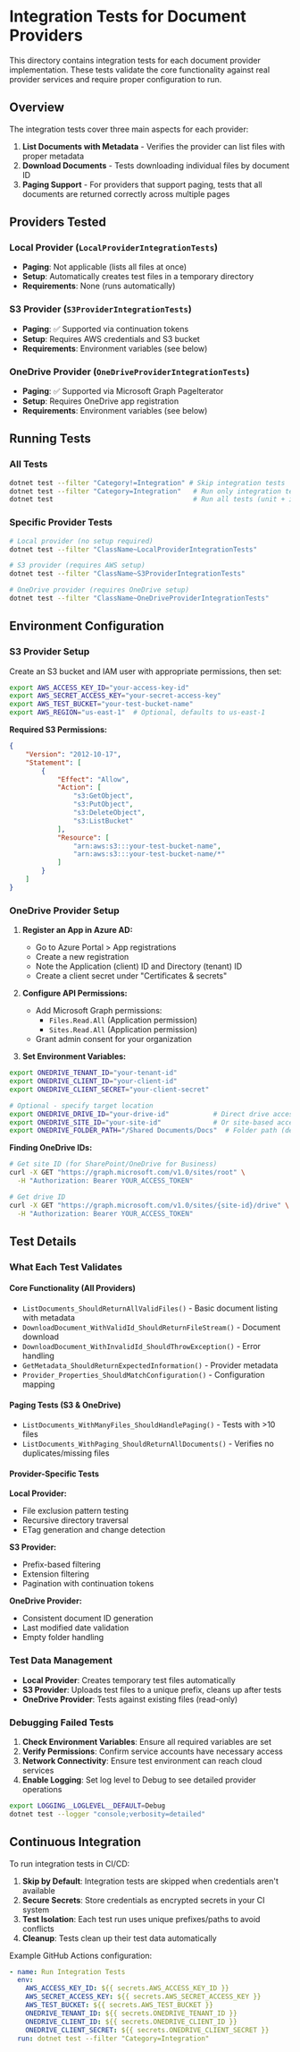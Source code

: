 # Integration Tests for Document Providers

This directory contains integration tests for each document provider implementation. These tests validate the core functionality against real provider services and require proper configuration to run.

## Overview

The integration tests cover three main aspects for each provider:

1. **List Documents with Metadata** - Verifies the provider can list files with proper metadata
2. **Download Documents** - Tests downloading individual files by document ID
3. **Paging Support** - For providers that support paging, tests that all documents are returned correctly across multiple pages

## Providers Tested

### Local Provider (`LocalProviderIntegrationTests`)
- **Paging**: Not applicable (lists all files at once)
- **Setup**: Automatically creates test files in a temporary directory
- **Requirements**: None (runs automatically)

### S3 Provider (`S3ProviderIntegrationTests`)
- **Paging**: ✅ Supported via continuation tokens
- **Setup**: Requires AWS credentials and S3 bucket
- **Requirements**: Environment variables (see below)

### OneDrive Provider (`OneDriveProviderIntegrationTests`) 
- **Paging**: ✅ Supported via Microsoft Graph PageIterator
- **Setup**: Requires OneDrive app registration
- **Requirements**: Environment variables (see below)

## Running Tests

### All Tests
```bash
dotnet test --filter "Category!=Integration" # Skip integration tests
dotnet test --filter "Category=Integration"   # Run only integration tests
dotnet test                                   # Run all tests (unit + integration)
```

### Specific Provider Tests
```bash
# Local provider (no setup required)
dotnet test --filter "ClassName~LocalProviderIntegrationTests"

# S3 provider (requires AWS setup)
dotnet test --filter "ClassName~S3ProviderIntegrationTests"

# OneDrive provider (requires OneDrive setup)  
dotnet test --filter "ClassName~OneDriveProviderIntegrationTests"
```

## Environment Configuration

### S3 Provider Setup

Create an S3 bucket and IAM user with appropriate permissions, then set:

```bash
export AWS_ACCESS_KEY_ID="your-access-key-id"
export AWS_SECRET_ACCESS_KEY="your-secret-access-key"  
export AWS_TEST_BUCKET="your-test-bucket-name"
export AWS_REGION="us-east-1"  # Optional, defaults to us-east-1
```

**Required S3 Permissions:**
```json
{
    "Version": "2012-10-17",
    "Statement": [
        {
            "Effect": "Allow",
            "Action": [
                "s3:GetObject",
                "s3:PutObject", 
                "s3:DeleteObject",
                "s3:ListBucket"
            ],
            "Resource": [
                "arn:aws:s3:::your-test-bucket-name",
                "arn:aws:s3:::your-test-bucket-name/*"
            ]
        }
    ]
}
```

### OneDrive Provider Setup

1. **Register an App in Azure AD:**
   - Go to Azure Portal > App registrations
   - Create a new registration
   - Note the Application (client) ID and Directory (tenant) ID
   - Create a client secret under "Certificates & secrets"

2. **Configure API Permissions:**
   - Add Microsoft Graph permissions:
     - `Files.Read.All` (Application permission)
     - `Sites.Read.All` (Application permission)  
   - Grant admin consent for your organization

3. **Set Environment Variables:**
```bash
export ONEDRIVE_TENANT_ID="your-tenant-id"
export ONEDRIVE_CLIENT_ID="your-client-id"
export ONEDRIVE_CLIENT_SECRET="your-client-secret"

# Optional - specify target location
export ONEDRIVE_DRIVE_ID="your-drive-id"           # Direct drive access
export ONEDRIVE_SITE_ID="your-site-id"             # Or site-based access  
export ONEDRIVE_FOLDER_PATH="/Shared Documents/Docs"  # Folder path (default shown)
```

**Finding OneDrive IDs:**
```bash
# Get site ID (for SharePoint/OneDrive for Business)
curl -X GET "https://graph.microsoft.com/v1.0/sites/root" \
  -H "Authorization: Bearer YOUR_ACCESS_TOKEN"

# Get drive ID  
curl -X GET "https://graph.microsoft.com/v1.0/sites/{site-id}/drive" \
  -H "Authorization: Bearer YOUR_ACCESS_TOKEN"
```

## Test Details

### What Each Test Validates

#### Core Functionality (All Providers)
- `ListDocuments_ShouldReturnAllValidFiles()` - Basic document listing with metadata
- `DownloadDocument_WithValidId_ShouldReturnFileStream()` - Document download
- `DownloadDocument_WithInvalidId_ShouldThrowException()` - Error handling
- `GetMetadata_ShouldReturnExpectedInformation()` - Provider metadata
- `Provider_Properties_ShouldMatchConfiguration()` - Configuration mapping

#### Paging Tests (S3 & OneDrive)
- `ListDocuments_WithManyFiles_ShouldHandlePaging()` - Tests with >10 files
- `ListDocuments_WithPaging_ShouldReturnAllDocuments()` - Verifies no duplicates/missing files

#### Provider-Specific Tests

**Local Provider:**
- File exclusion pattern testing
- Recursive directory traversal
- ETag generation and change detection

**S3 Provider:**  
- Prefix-based filtering
- Extension filtering
- Pagination with continuation tokens

**OneDrive Provider:**
- Consistent document ID generation
- Last modified date validation
- Empty folder handling

### Test Data Management

- **Local Provider**: Creates temporary test files automatically
- **S3 Provider**: Uploads test files to a unique prefix, cleans up after tests
- **OneDrive Provider**: Tests against existing files (read-only)

### Debugging Failed Tests

1. **Check Environment Variables**: Ensure all required variables are set
2. **Verify Permissions**: Confirm service accounts have necessary access  
3. **Network Connectivity**: Ensure test environment can reach cloud services
4. **Enable Logging**: Set log level to Debug to see detailed provider operations

```bash
export LOGGING__LOGLEVEL__DEFAULT=Debug
dotnet test --logger "console;verbosity=detailed"
```

## Continuous Integration

To run integration tests in CI/CD:

1. **Skip by Default**: Integration tests are skipped when credentials aren't available
2. **Secure Secrets**: Store credentials as encrypted secrets in your CI system
3. **Test Isolation**: Each test run uses unique prefixes/paths to avoid conflicts
4. **Cleanup**: Tests clean up their test data automatically

Example GitHub Actions configuration:
```yaml
- name: Run Integration Tests
  env:
    AWS_ACCESS_KEY_ID: ${{ secrets.AWS_ACCESS_KEY_ID }}
    AWS_SECRET_ACCESS_KEY: ${{ secrets.AWS_SECRET_ACCESS_KEY }}  
    AWS_TEST_BUCKET: ${{ secrets.AWS_TEST_BUCKET }}
    ONEDRIVE_TENANT_ID: ${{ secrets.ONEDRIVE_TENANT_ID }}
    ONEDRIVE_CLIENT_ID: ${{ secrets.ONEDRIVE_CLIENT_ID }}
    ONEDRIVE_CLIENT_SECRET: ${{ secrets.ONEDRIVE_CLIENT_SECRET }}
  run: dotnet test --filter "Category=Integration"
```